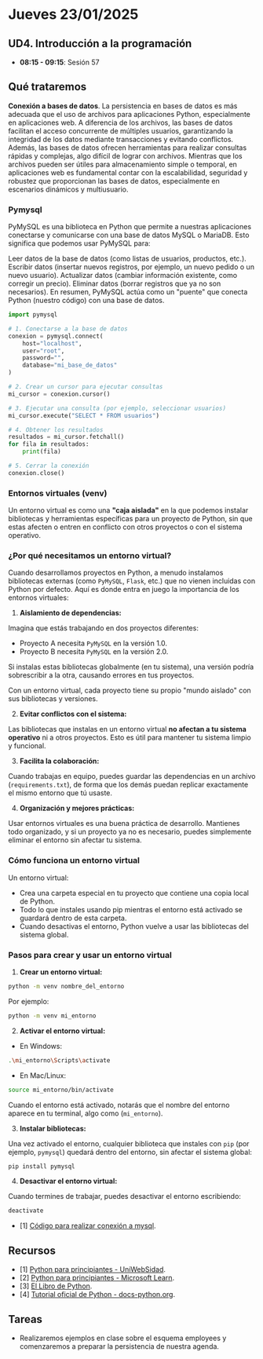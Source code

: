# Jueves 23/01/2025

## UD4. Introducción a la programación

- **08:15 - 09:15**: Sesión 57

## Qué trataremos

**Conexión a bases de datos**. La persistencia en bases de datos es más adecuada que el uso de archivos para aplicaciones Python, especialmente en aplicaciones web. A diferencia de los archivos, las bases de datos facilitan el acceso concurrente de múltiples usuarios, garantizando la integridad de los datos mediante transacciones y evitando conflictos. Además, las bases de datos ofrecen herramientas para realizar consultas rápidas y complejas, algo difícil de lograr con archivos. Mientras que los archivos pueden ser útiles para almacenamiento simple o temporal, en aplicaciones web es fundamental contar con la escalabilidad, seguridad y robustez que proporcionan las bases de datos, especialmente en escenarios dinámicos y multiusuario.

### Pymysql
PyMySQL es una biblioteca en Python que permite a nuestras aplicaciones conectarse y comunicarse con una base de datos MySQL o MariaDB. Esto significa que podemos usar PyMySQL para:

Leer datos de la base de datos (como listas de usuarios, productos, etc.).
Escribir datos (insertar nuevos registros, por ejemplo, un nuevo pedido o un nuevo usuario).
Actualizar datos (cambiar información existente, como corregir un precio).
Eliminar datos (borrar registros que ya no son necesarios).
En resumen, PyMySQL actúa como un "puente" que conecta Python (nuestro código) con una base de datos.

```python
import pymysql

# 1. Conectarse a la base de datos
conexion = pymysql.connect(
    host="localhost",
    user="root",
    password="",
    database="mi_base_de_datos"
)

# 2. Crear un cursor para ejecutar consultas
mi_cursor = conexion.cursor()

# 3. Ejecutar una consulta (por ejemplo, seleccionar usuarios)
mi_cursor.execute("SELECT * FROM usuarios")

# 4. Obtener los resultados
resultados = mi_cursor.fetchall()
for fila in resultados:
    print(fila)

# 5. Cerrar la conexión
conexion.close()
```
### Entornos virtuales (venv)
Un entorno virtual es como una **"caja aislada"** en la que podemos instalar bibliotecas y herramientas específicas para un proyecto de Python, sin que estas afecten o entren en conflicto con otros proyectos o con el sistema operativo.

### ¿Por qué necesitamos un entorno virtual?
Cuando desarrollamos proyectos en Python, a menudo instalamos bibliotecas externas (como ```PyMySQL```, ```Flask```, etc.) que no vienen incluidas con Python por defecto. Aquí es donde entra en juego la importancia de los entornos virtuales:

1. **Aislamiento de dependencias:**

Imagina que estás trabajando en dos proyectos diferentes:
  - Proyecto A necesita ```PyMySQL``` en la versión 1.0.
  - Proyecto B necesita ```PyMySQL``` en la versión 2.0.

Si instalas estas bibliotecas globalmente (en tu sistema), una versión podría sobrescribir a la otra, causando errores en tus proyectos.

Con un entorno virtual, cada proyecto tiene su propio "mundo aislado" con sus bibliotecas y versiones.

2. **Evitar conflictos con el sistema:**

Las bibliotecas que instalas en un entorno virtual **no afectan a tu sistema operativo** ni a otros proyectos.
Esto es útil para mantener tu sistema limpio y funcional.

3. **Facilita la colaboración:**

Cuando trabajas en equipo, puedes guardar las dependencias en un archivo (```requirements.txt```), de forma que los demás puedan replicar exactamente el mismo entorno que tú usaste.

4. **Organización y mejores prácticas:**

Usar entornos virtuales es una buena práctica de desarrollo. Mantienes todo organizado, y si un proyecto ya no es necesario, puedes simplemente eliminar el entorno sin afectar tu sistema.

### Cómo funciona un entorno virtual
Un entorno virtual:

- Crea una carpeta especial en tu proyecto que contiene una copia local de Python.
- Todo lo que instales usando pip mientras el entorno está activado se guardará dentro de esta carpeta.
- Cuando desactivas el entorno, Python vuelve a usar las bibliotecas del sistema global.

### Pasos para crear y usar un entorno virtual
1. **Crear un entorno virtual:**

```bash
python -m venv nombre_del_entorno
```

Por ejemplo:

```bash
python -m venv mi_entorno
```

2. **Activar el entorno virtual:**

- En Windows:
```bash
.\mi_entorno\Scripts\activate
```

- En Mac/Linux:
```bash
source mi_entorno/bin/activate
```

Cuando el entorno está activado, notarás que el nombre del entorno aparece en tu terminal, algo como (```mi_entorno```).

3. **Instalar bibliotecas:**

Una vez activado el entorno, cualquier biblioteca que instales con ```pip``` (por ejemplo, ```pymysql```) quedará dentro del entorno, sin afectar el sistema global:

```bash
pip install pymysql
```

4. **Desactivar el entorno virtual:**

Cuando termines de trabajar, puedes desactivar el entorno escribiendo:

```bash
deactivate
```



- [1] [Código para realizar conexión a mysql](/Documents/UD4/conn_mysql.py).

## Recursos

- [1] [Python para principiantes - UniWebSidad](https://uniwebsidad.com/libros/python?from=librosweb).
- [2] [Python para principiantes - Microsoft Learn](https://learn.microsoft.com/es-es/training/paths/beginner-python/?utm_source=chatgpt.com).
- [3] [El Libro de Python](https://ellibrodepython.com/).
- [4] [Tutorial oficial de Python - docs-python.org](https://docs.python.org/es/3.13/tutorial/index.html).

## Tareas

- Realizaremos ejemplos en clase sobre el esquema employees y comenzaremos a preparar la persistencia de nuestra agenda.